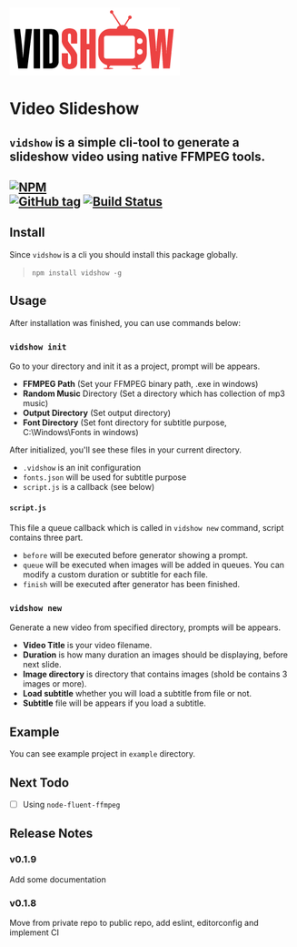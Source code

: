 [![Video Slideshow](https://raw.githubusercontent.com/oknoorap/vidshow/develop/logo.png)](https://github.com/oknoorap/vidshow)
# Video Slideshow
`vidshow` is a simple cli-tool to generate a slideshow video using native FFMPEG tools.
---
[![NPM](https://nodei.co/npm/vidshow.png)](https://nodei.co/npm/vidshow/)  
[![GitHub tag](https://img.shields.io/github/tag/oknoorap/vidshow.svg)]() [![Build Status](https://travis-ci.org/oknoorap/vidshow.svg?branch=master)](https://travis-ci.org/oknoorap/vidshow) 
---
## Install
Since `vidshow` is a cli you should install this package globally.
> `npm install vidshow -g`

## Usage
After installation was finished, you can use commands below:

### `vidshow init`
Go to your directory and init it as a project, prompt will be appears.  
* **FFMPEG Path** (Set your FFMPEG binary path, .exe in windows)
* **Random Music** Directory (Set a directory which has collection of mp3 music)
* **Output Directory** (Set output directory)
* **Font Directory** (Set font directory for subtitle purpose, C:\\Windows\\Fonts in windows)

After initialized, you'll see these files in your current directory.  
* `.vidshow` is an init configuration
* `fonts.json` will be used for subtitle purpose
* `script.js` is a callback (see below)

#### `script.js`
This file a queue callback which is called in `vidshow new` command, script contains three part.  
* `before` will be executed before generator showing a prompt.
* `queue` will be executed when images will be added in queues. You can modify a custom duration or subtitle for each file.
* `finish` will be executed after generator has been finished.

### `vidshow new`
Generate a new video from specified directory, prompts will be appears.  
* **Video Title** is your video filename.
* **Duration** is how many duration an images should be displaying, before next slide.
* **Image directory** is directory that contains images (shold be contains 3 images or more).
* **Load subtitle** whether you will load a subtitle from file or not.
* **Subtitle** file will be appears if you load a subtitle.

## Example
You can see example project in `example` directory.

## Next Todo
* [ ] Using `node-fluent-ffmpeg`

## Release Notes
### v0.1.9
Add some documentation

### v0.1.8
Move from private repo to public repo, add eslint, editorconfig and implement CI
